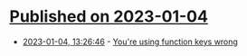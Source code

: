 # [Published on 2023-01-04](index.md)

* [2023-01-04, 13:26:46](https://news.ycombinator.com/item?id=34245261) - [You're using function keys wrong](https://mxgrn.com/blog/function-keys-productivity-trick)

